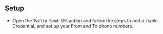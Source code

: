## Setup

- Open the `Twilio Send SMS` action and follow the steps to add a Twilio Credential, and set up your From and To phone numbers.
